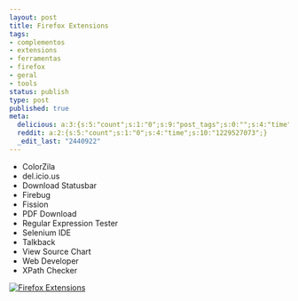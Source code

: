 ```yaml
---
layout: post
title: Firefox Extensions
tags:
- complementos
- extensions
- ferramentas
- firefox
- geral
- tools
status: publish
type: post
published: true
meta:
  delicious: a:3:{s:5:"count";s:1:"0";s:9:"post_tags";s:0:"";s:4:"time";s:10:"1229527072";}
  reddit: a:2:{s:5:"count";s:1:"0";s:4:"time";s:10:"1229527073";}
  _edit_last: "2440922"
---
```


* ColorZila
* del.icio.us
* Download Statusbar
* Firebug
* Fission
* PDF Download
* Regular Expression Tester
* Selenium IDE
* Talkback
* View Source Chart
* Web Developer
* XPath Checker

<a title="Firefox Extensions" href="http://tinogomes.files.wordpress.com/2008/01/extensions.png" target="_blank"><img src="http://tinogomes.files.wordpress.com/2008/01/extensions.png" alt="Firefox Extensions" /></a>
